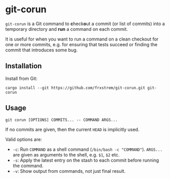 # git-corun

`git-corun` is a Git command to **c**heck**o**ut a commit (or list of commits) into a temporary directory and **run** a command on each commit.

It is useful for when you want to run a command on a clean checkout for one or more commits, e.g. for ensuring that tests succeed or finding the commit that introduces some bug.

## Installation

Install from Git:

```
cargo install --git https://github.com/frxstrem/git-corun.git git-corun
```

## Usage

```
git corun [OPTIONS] COMMITS... -- COMMAND ARGS...
```

If no commits are given, then the current `HEAD` is implicitly used.

Valid options are:
* `-c`: Run `COMMAND` as a shell command (`/bin/bash -c "COMMAND"`). `ARGS...` are given as arguments to the shell, e.g. `$1`, `$2` etc.
* `-s`: Apply the latest entry on the stash to each commit before running the command.
* `-v`: Show output from commands, not just final result.